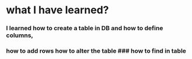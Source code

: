 # what I have learned? 
### I learned how to create a table in DB and how to define columns, 
### how to add rows how to alter the table ### how to find in table
